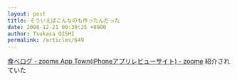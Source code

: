 ```yaml
---
layout: post
title: そういえばこんなのも作ったんだった
date: 2008-12-21 00:39:25 +0900
author: Tsukasa OISHI
permalink: /articles/649
---
```


[食べログ - zoome App Town(iPhoneアプリレビューサイト) - zoome](http://circle.zoome.jp/apptown/media/102)
紹介されていた

